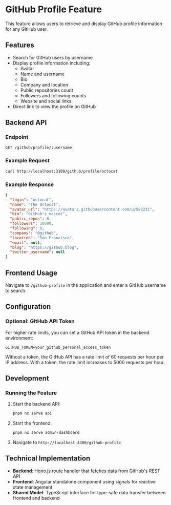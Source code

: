 # GitHub Profile Feature

This feature allows users to retrieve and display GitHub profile information for any GitHub user.

## Features

- Search for GitHub users by username
- Display profile information including:
  - Avatar
  - Name and username
  - Bio
  - Company and location
  - Public repositories count
  - Followers and following counts
  - Website and social links
- Direct link to view the profile on GitHub

## Backend API

### Endpoint

`GET /github/profile/:username`

### Example Request

```bash
curl http://localhost:3100/github/profile/octocat
```

### Example Response

```json
{
  "login": "octocat",
  "name": "The Octocat",
  "avatar_url": "https://avatars.githubusercontent.com/u/583231",
  "bio": "GitHub's mascot",
  "public_repos": 8,
  "followers": 10000,
  "following": 0,
  "company": "@github",
  "location": "San Francisco",
  "email": null,
  "blog": "https://github.blog",
  "twitter_username": null
}
```

## Frontend Usage

Navigate to `/github-profile` in the application and enter a GitHub username to search.

## Configuration

### Optional: GitHub API Token

For higher rate limits, you can set a GitHub API token in the backend environment:

```env
GITHUB_TOKEN=your_github_personal_access_token
```

Without a token, the GitHub API has a rate limit of 60 requests per hour per IP address.
With a token, the rate limit increases to 5000 requests per hour.

## Development

### Running the Feature

1. Start the backend API:
   ```bash
   pnpm nx serve api
   ```

2. Start the frontend:
   ```bash
   pnpm nx serve admin-dashboard
   ```

3. Navigate to `http://localhost:4300/github-profile`

## Technical Implementation

- **Backend**: Hono.js route handler that fetches data from GitHub's REST API
- **Frontend**: Angular standalone component using signals for reactive state management
- **Shared Model**: TypeScript interface for type-safe data transfer between frontend and backend
